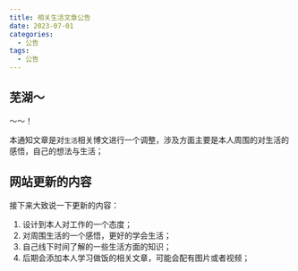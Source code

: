 ```yaml
---
title: 相关生活文章公告
date: 2023-07-01
categories:
  - 公告
tags:
  - 公告
---
```


## 芜湖～

～～！

本通知文章是对`生活`相关博文进行一个调整，涉及方面主要是本人周围的对生活的感悟，自己的想法与生活；

## 网站更新的内容

接下来大致说一下更新的内容：

1. 设计到本人对工作的一个态度；
2. 对周围生活的一个感悟，更好的学会生活；
3. 自己线下时间了解的一些生活方面的知识；
4. 后期会添加本人学习做饭的相关文章，可能会配有图片或者视频；
